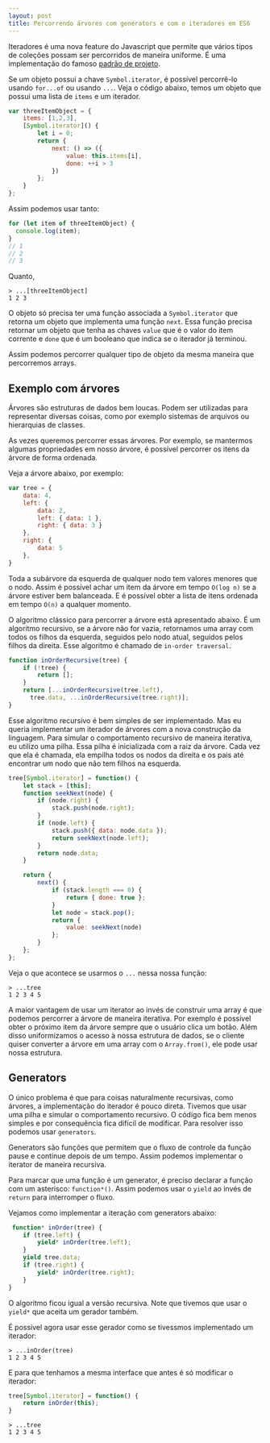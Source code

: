```yaml
---
layout: post
title: Percorrendo árvores com generators e com o iteradores em ES6
---
```


Iteradores é uma nova feature do Javascript que permite que vários tipos de coleções possam ser percorridos de maneira uniforme. É uma implementação do famoso [padrão de projeto](https://en.wikipedia.org/wiki/Iterator_pattern).

Se um objeto possui a chave `Symbol.iterator`, é possível percorrê-lo usando `for...of` ou usando `...`. Veja o código abaixo, temos um objeto que possui uma lista de `items` e um iterador.

``` js
var threeItemObject = {
	items: [1,2,3],
	[Symbol.iterator]() {
		let i = 0;
		return {
			next: () => ({
				value: this.items[i],
				done: ++i > 3
			})
		};
	}
};
```

Assim podemos usar tanto:

```js
for (let item of threeItemObject) {
  console.log(item);
}
// 1
// 2
// 3
```

Quanto,

```
> ...[threeItemObject]
1 2 3
```

O objeto só precisa ter uma função associada a `Symbol.iterator` que retorna um objeto que implementa uma função `next`. Essa função precisa retornar um objeto que tenha as chaves `value` que é o valor do item corrente e `done` que é um booleano que indica se o iterador já terminou.

Assim podemos percorrer qualquer tipo de objeto da mesma maneira que percorremos arrays.

## Exemplo com árvores

Árvores são estruturas de dados bem loucas. Podem ser utilizadas para representar diversas coisas,
como por exemplo sistemas de arquivos ou hierarquias de classes.

As vezes queremos percorrer essas árvores. Por exemplo, se mantermos algumas
propriedades em nosso árvore, é possível percorrer os itens da árvore de forma ordenada.

Veja a árvore abaixo, por exemplo:

``` js
var tree = {
	data: 4,
	left: {
		data: 2,
		left: { data: 1 },
		right: { data: 3 }
	},
	right: {
		data: 5
	},
}
```

Toda a subárvore da esquerda de qualquer nodo tem valores menores que o nodo. Assim é possível achar um item da árvore em tempo `O(log n)` se a árvore estiver bem balanceada. E é possível obter a lista de itens ordenada em tempo `O(n)` a qualquer momento.

O algoritmo clássico para percorrer a árvore está apresentado abaixo. É um algoritmo recursivo, se a árvore não for vazia, retornamos uma array com todos os filhos da esquerda, seguidos pelo nodo atual, seguidos pelos filhos da direita. Esse algoritmo é chamado de `in-order traversal`.

```js
function inOrderRecursive(tree) {
	if (!tree) {
		return [];
	}
	return [...inOrderRecursive(tree.left),
      tree.data, ...inOrderRecursive(tree.right)];
}
```

Esse algoritmo recursivo é bem simples de ser implementado. Mas eu queria implementar um iterador de árvores com a nova construção da linguagem. Para simular o comportamento recursivo de maneira iterativa, eu utilizo uma pilha. Essa pilha é inicializada com a raiz da árvore. Cada vez que ela é chamada, ela empilha todos os nodos da direita e os pais até encontrar um nodo que não tem filhos na esquerda.

``` js
tree[Symbol.iterator] = function() {
	let stack = [this];
	function seekNext(node) {
		if (node.right) {
			stack.push(node.right);
		}
		if (node.left) {
			stack.push({ data: node.data });
			return seekNext(node.left);
		}
		return node.data;
	}

	return {
		next() {
			if (stack.length === 0) {
				return { done: true };
			}
			let node = stack.pop();
			return {
				value: seekNext(node)
			};
		}
	};
};
```

Veja o que acontece se usarmos o `...` nessa nossa função:

```
> ...tree
1 2 3 4 5
```

A maior vantagem de usar um iterator ao invés de construir uma array é que podemos percorrer a árvore de maneira iterativa. Por exemplo é possível obter o próximo item da árvore sempre que o usuário clica um botão. Além disso uniformizamos o acesso à nossa estrutura de dados, se o cliente quiser converter a árvore em uma array com o `Array.from()`, ele pode usar nossa estrutura.

## Generators

O único problema é que para coisas naturalmente recursivas, como árvores, a implementação do iterador é pouco direta. Tivemos que usar uma pilha e simular o comportamento recursivo. O código fica bem menos simples e por consequência fica difícil de modificar. Para resolver isso podemos usar `generators`.

Generators são funções que permitem que o fluxo de controle da função pause e continue depois de um tempo. Assim podemos implementar o iterator de maneira recursiva.

Para marcar que uma função é um generator, é preciso declarar a função com um asterisco: `function*()`. Assim podemos usar o `yield` ao invés de `return` para interromper o fluxo.

Vejamos como implementar a iteração com generators abaixo:

``` js
 function* inOrder(tree) {
	if (tree.left) {
		yield* inOrder(tree.left);
	}
	yield tree.data;
	if (tree.right) {
		yield* inOrder(tree.right);
	}
}
```
O algoritmo ficou igual a versão recursiva. Note que tivemos que usar o `yield*` que aceita um gerador também.

É possível agora usar esse gerador como se tivessmos implementado um iterador:

```
> ...inOrder(tree)
1 2 3 4 5
```

E para que tenhamos a mesma interface que antes é só modificar o iterador:

```js
tree[Symbol.iterator] = function() {
	return inOrder(this);
}
```
```
> ...tree
1 2 3 4 5
```
